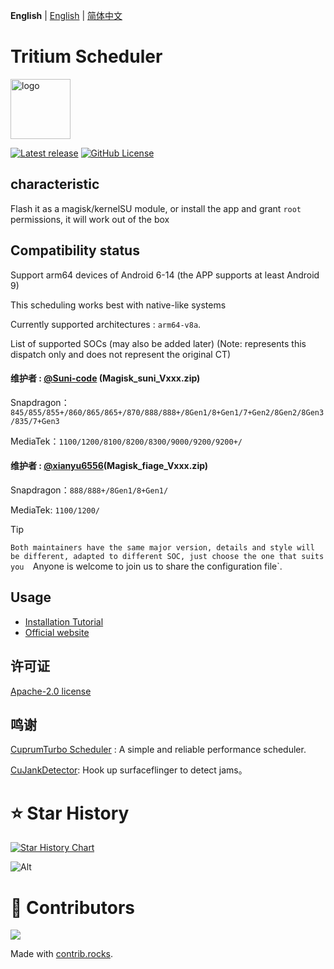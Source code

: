 **English** | [English](README_EN.md) | [简体中文](README.md) 

# Tritium Scheduler


<img src="https://img.nightrainmilkyway.cn/img/202410231543636.png" style="width: 96px;" alt="logo">

[![Latest release](https://img.shields.io/github/v/release/TimeBreeze/Tritium?label=Release&logo=github)](https://github.com/TimeBreeze/Tritium/releases/latest) [![GitHub License](https://img.shields.io/github/license/TimeBreeze/Tritium?logo=gnu)](/LICENSE)

## characteristic
 
 Flash it as a magisk/kernelSU module, or install the app and grant `root` permissions, it will work out of the box

## Compatibility status

Support arm64 devices of Android 6-14 (the APP supports at least Android 9)

This scheduling works best with native-like systems

Currently supported architectures : `arm64-v8a`.

List of supported SOCs (may also be added later) (Note: represents this dispatch only and does not represent the original CT)

#### 维护者 : [@Suni-code](https://github.com/Suni-code) (Magisk_suni_Vxxx.zip)
Snapdragon：`845/855/855+/860/865/865+/870/888/888+/8Gen1/8+Gen1/7+Gen2/8Gen2/8Gen3/835/7+Gen3`

MediaTek：`1100/1200/8100/8200/8300/9000/9200/9200+/`

#### 维护者 : [@xianyu6556](https://github.com/xianyu6556)(Magisk_fiage_Vxxx.zip)
Snapdragon：`888/888+/8Gen1/8+Gen1/`

MediaTek: `1100/1200/`
> [!TIP]
> `Both maintainers have the same major version, details and style will be different, adapted to different SOC, just choose the one that suits you 
> `Anyone is welcome to join us to share the configuration file`.

## Usage

- [Installation Tutorial](https://tritium.nightrainmilkyway.cn/guide/use)
- [Official website](https://tritium.nightrainmilkyway.cn/)



## 许可证

[Apache-2.0 license](https://github.com/TimeBreeze/Tritium/blob/main/LICENSE)

## 鸣谢

[CuprumTurbo Scheduler](https://github.com/chenzyadb/CuprumTurbo-Scheduler) : A simple and reliable performance scheduler.

[CuJankDetector](https://github.com/chenzyadb/CuJankDetector): Hook up surfaceflinger to detect jams。


# ⭐ Star History

[![Star History Chart](https://api.star-history.com/svg?repos=TimeBreeze/Tritium&type=Timeline)](https://star-history.com/#TimeBreeze/Tritium&Timeline)

![Alt](https://repobeats.axiom.co/api/embed/15fccaacef7bdef095601fd00bacceffc90b3d87.svg)

# 📢 Contributors

<a href="https://github.com/TimeBreeze/Tritium/graphs/contributors">
  <img src="https://contrib.rocks/image?repo=TimeBreeze/Tritium" />
</a>

Made with [contrib.rocks](https://contrib.rocks).